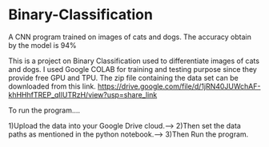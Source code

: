 # Binary-Classification
A CNN program trained on images of cats and dogs. The accuracy obtain by the model is 94%


This is a project on Binary Classification used to differentiate images of cats and dogs. I used Google COLAB for training and testing purpose since they provide free GPU and TPU. The zip file containing the data set can be downloaded from this link. https://drive.google.com/file/d/1jRN40JUWchAF-khHHhfTREP_qIlUTRzH/view?usp=share_link

To run the program....

1)Upload the data into your Google Drive cloud.-->
2)Then set the data paths as mentioned in the python notebook.-->
3)Then Run the program.

